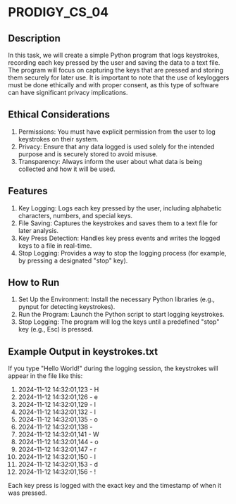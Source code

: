 # PRODIGY_CS_04
## Description
In this task, we will create a simple Python program that logs keystrokes, recording each key pressed by the user and saving the data to a text file. The program will focus on capturing the keys that are pressed and storing them securely for later use. It is important to note that the use of keyloggers must be done ethically and with proper consent, as this type of software can have significant privacy implications.

## Ethical Considerations
1. Permissions: You must have explicit permission from the user to log keystrokes on their system.
2. Privacy: Ensure that any data logged is used solely for the intended purpose and is securely stored to avoid misuse.
3. Transparency: Always inform the user about what data is being collected and how it will be used.
   
## Features
1. Key Logging: Logs each key pressed by the user, including alphabetic characters, numbers, and special keys.
2. File Saving: Captures the keystrokes and saves them to a text file for later analysis.
3. Key Press Detection: Handles key press events and writes the logged keys to a file in real-time.
4. Stop Logging: Provides a way to stop the logging process (for example, by pressing a designated "stop" key).
   
## How to Run
1. Set Up the Environment: Install the necessary Python libraries (e.g., pynput for detecting keystrokes).
2. Run the Program: Launch the Python script to start logging keystrokes.
3. Stop Logging: The program will log the keys until a predefined "stop" key (e.g., Esc) is pressed.

## Example Output in keystrokes.txt
If you type "Hello World!" during the logging session, the keystrokes will appear in the file like this:

1. 2024-11-12 14:32:01,123 - H
2. 2024-11-12 14:32:01,126 - e
3. 2024-11-12 14:32:01,129 - l
4. 2024-11-12 14:32:01,132 - l
5. 2024-11-12 14:32:01,135 - o
6. 2024-11-12 14:32:01,138 -  
7. 2024-11-12 14:32:01,141 - W
8. 2024-11-12 14:32:01,144 - o
9. 2024-11-12 14:32:01,147 - r
10. 2024-11-12 14:32:01,150 - l
11. 2024-11-12 14:32:01,153 - d
12. 2024-11-12 14:32:01,156 - !

Each key press is logged with the exact key and the timestamp of when it was pressed.
